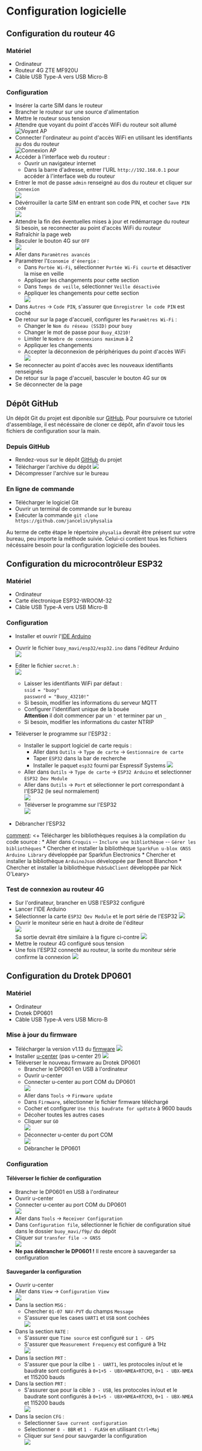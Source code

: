 Configuration logicielle
========================

## Configuration du routeur 4G

### Matériel

- Ordinateur
- Routeur 4G ZTE MF920U
- Câble USB Type-A vers USB Micro-B

### Configuration

- Insérer la carte SIM dans le routeur
- Brancher le routeur sur une source d'alimentation
- Mettre le routeur sous tension
- Attendre que voyant du point d'accès WiFi du routeur soit allumé
<br>![Voyant AP](assets/software_config/ZTE/zte_aplight.jpg)
- Connecter l'ordinateur au point d'accès WiFi en utilisant les identifiants au dos du routeur
<br>![Connexion AP](assets/software_config/ZTE/zte_apconnect.jpg)
- Accéder à l'interface web du routeur :
	+ Ouvrir un navigateur internet
	+ Dans la barre d'adresse, entrer l'URL `http://192.168.0.1` pour accéder à l'interface web du routeur
- Entrer le mot de passe `admin` renseigné au dos du routeur et cliquer sur `Connexion`
<br>![](assets/software_config/ZTE/zte_admin.jpg)
- Dévérrouiller la carte SIM en entrant son code PIN, et cocher `Save PIN code`
<br>![](assets/software_config/ZTE/zte_pin.png)
- Attendre la fin des éventuelles mises à jour et redémarrage du routeur<br>
  Si besoin, se reconnecter au point d'accès WiFi du routeur
- Rafraîchir la page web
- Basculer le bouton 4G sur `OFF`
<br>![](assets/software_config/ZTE/zte_web.png)
- Aller dans `Paramètres avancés`
- Paramétrer l'`Economie d'énergie` :
	+ Dans `Portée Wi-Fi`, sélectionner `Portée Wi-Fi courte` et désactiver la mise en veille
	+ Appliquer les changements pour cette section
	+ Dans `Temps de veille`, sélectionner `Veille désactivée`
	+ Appliquer les changements pour cette section
	<br>![](assets/software_config/ZTE/zte_settings.png)
- Dans `Autres` -> `Code PIN`, s'assurer que `Enregistrer le code PIN` est coché
- De retour sur la page d'accueil, configurer les `Paramètres Wi-Fi` :
	+ Changer le `Nom du réseau (SSID)` pour `buoy`
	+ Changer le mot de passe pour `Buoy_43210!`
	+ Limiter le `Nombre de connexions maximum` à 2
	+ Appliquer les changements
	+ Accepter la déconnexion de périphériques du point d'accès WiFi
	<br>![](assets/software_config/ZTE/zte_wificonfig.png)
- Se reconnecter au point d'accès avec les nouveaux identifiants renseignés
- De retour sur la page d'accueil, basculer le bouton 4G sur `ON`
- Se déconnecter de la page

## Dépôt GitHub

Un dépôt Git du projet est diponible sur [GitHub](https://github.com/jancelin/physalia). Pour poursuivre ce tutoriel d'assemblage, il est nécéssaire de cloner ce dépôt, afin d'avoir tous les fichiers de configuration sour la main.

### Depuis GitHub

- Rendez-vous sur le dépôt [GitHub](https://github.com/jancelin/physalia) du projet
- Télécharger l'archive du dépôt ![](assets/software_config/github_download.png)
- Décompresser l'archive sur le bureau


### En ligne de commande

- Télécharger le logiciel Git
- Ouvrir un terminal de commande sur le bureau
- Exécuter la commande `git clone https://github.com/jancelin/physalia`

Au terme de cette étape le répertoire `physalia` devrait être présent sur votre bureau, peu importe la méthode suivie. Celui-ci contient tous les fichiers nécéssaire besoin pour la configuration logicielle des bouées.

## Configuration du microcontrôleur ESP32

### Matériel

- Ordinateur
- Carte électronique ESP32-WROOM-32
- Câble USB Type-A vers USB Micro-B

### Configuration

- Installer et ouvrir l'[IDE Arduino](https://www.arduino.cc/en/software)
- Ouvrir le fichier `buoy_mavi/esp32/esp32.ino` dans l'éditeur Arduino<br>
![](assets/software_config/Arduino/arduino_open.jpg)

- Editer le fichier `secret.h` :<br>
![](assets/software_config/Arduino/arduino_secrets.png)
	+ Laisser les identifiants WiFi par défaut :<br>
		`ssid = "buoy"`<br>
		`password = "Buoy_43210!"`
	+ Si besoin, modifier les informations du serveur MQTT
	+ Configurer l'identifiant unique de la bouée<br>
      **Attention** il doit commencer par un `'` et terminer par un `_`
	+ Si besoin, modifier les informations du caster NTRIP

- Téléverser le programme sur l'ESP32 :
	+ Installer le support logiciel de carte requis :
		* Aller dans `Outils` -> `Type de carte` -> `Gestionnaire de carte`
		* Taper `ESP32` dans la bar de recherche
		* Installer le paquet `esp32` fourni par Espressif Systems
![](assets/software_config/Arduino/arduino_board.jpg)
	* Aller dans `Outils` -> `Type de carte` -> `ESP32 Arduino` et selectionner `ESP32 Dev Module`
	* Aller dans `Outils` -> `Port` et sélectionner le port correspondant à l'ESP32 (le seul normalement) 
<br>![](assets/software_config/Arduino/arduino_precompil.jpg)
	+ Téléverser le programme sur l'ESP32
<br>![](assets/software_config/Arduino/arduino_end.jpg)
- Débrancher l'ESP32


[comment]: <+ Télécharger les bibliothèques requises à la compilation du code source :
				* Aller dans `Croquis` -- `Inclure une bibliothèque` -- `Gérer les bibliothèques`	* Chercher et installer la bibliothèque `SparkFun u-blox GNSS Arduino Library` développée par Sparkfun Electronics
				* Chercher et installer la bibliothèque `ArduinoJson` développée par Benoit Blanchon
				* Chercher et installer la bibliothèque `PubSubClient` développée par Nick O'Leary>

### Test de connexion au routeur 4G

- Sur l'ordinateur, brancher en USB l'ESP32 configuré
- Lancer l'IDE Arduino
- Sélectionner la carte `ESP32 Dev Module` et le port série de l'ESP32
![](assets/software_config/Arduino/arduino_precompil.jpg)
- Ouvrir le moniteur série en haut à droite de l'éditeur
<br>![](assets/software_config/Arduino/arduino_sermonbutton.png)<br>
  Sa sortie devrait être similaire à la figure ci-contre
![](assets/software_config/Arduino/arduino_sermon.png)
- Mettre le routeur 4G configuré sous tension
- Une fois l'ESP32 connecté au routeur, la sorite du moniteur série confirme la connexion
![](assets/software_config/Arduino/arduino_sermon2.png)

## Configuration du Drotek DP0601

### Matériel

- Ordinateur
- Drotek DP0601
- Câble USB Type-A vers USB Micro-B

### Mise à jour du firmware

- Télécharger la version v1.13 du [firmware](https://www.u-blox.com/en/product/zed-f9p-module?file_category=Firmware%2520Update)
![](assets/software_config/DP0601/dp_firmware.png)
- Installer [u-center](https://www.u-blox.com/en/product/u-center) (pas u-center 2!)
![](assets/software_config/DP0601/dp_ucenter.png)
- Téléverser le nouveau firmware au Drotek DP0601
	- Brancher le DP0601 en USB à l'ordinateur
	- Ouvrir u-center
	- Connecter u-center au port COM du DP0601
	<br>![](assets/software_config/DP0601/dp_port.jpg)
	- Aller dans `Tools` -> `Firmware update`
	- Dans `Firmware`, sélectionner le fichier firmware téléchargé
	- Cocher et configurer `Use this baudrate for updtate` à 9600 bauds
	- Décoher toutes les autres cases
	- Cliquer sur `GO`
	<br>![](assets/software_config/DP0601/dp_update.jpg)
	- Déconnecter u-center du port COM
	<br>![](assets/software_config/DP0601/dp_disconnect.png)
	- Débrancher le DP0601

### Configuration
#### Téléverser le fichier de configuration

- Brancher le DP0601 en USB à l'ordinateur
- Ouvrir u-center
- Connecter u-center au port COM du DP0601
<br>![](assets/software_config/DP0601/dp_port.jpg)
- Aller dans `Tools` -> `Receiver Configuration`
- Dans `Configuration file`, sélectionner le fichier de configuration situé dans le dossier `buoy_mavi/f9p/` du dépôt
- Cliquer sur `transfer file -> GNSS`
<br>![](assets/software_config/DP0601/dp_config.jpg)
- **Ne pas débrancher le DP0601 !** Il reste encore à sauvegarder sa configuration

[comment]: <- Dans la section `Load configuration`, cocher la case check the box to save config into Flash instead of RAM>

#### Sauvegarder la configuration

- Ouvrir u-center
- Aller dans `View` -> `Configuration View`
<br>![](assets/software_config/DP0601/dp_cfgview.png)
- Dans la section `MSG` :
	+ Chercher `01-07 NAV-PVT` du champs `Message`
	+ S'assurer que les cases `UART1` et `USB` sont cochées
	<br>![](assets/software_config/DP0601/dp_MSG.png)
- Dans la section `RATE` :
	+ S'assurer que `Time source` est configuré sur `1 - GPS`
	+ S'assurer que `Measurement Frequency` est configuré à 1Hz
	<br>![](assets/software_config/DP0601/dp_RATE.png)
- Dans la section `PRT` :
	+ S'assurer que pour la cilbe `1 - UART1`, les protocoles in/out et le baudrate sont configurés à `0+1+5 - UBX+NMEA+RTCM3`, `0+1 - UBX-NMEA` et 115200 bauds
- Dans la section `PRT` : 
	+ S'assurer que pour la cible `3 - USB`, les protocoles in/out et le baudrate sont configurés à `0+1+5 - UBX+NMEA+RTCM3`, `0+1 - UBX-NMEA`  et 115200 bauds
	<br>![](assets/software_config/DP0601/dp_PRT.jpg)
- Dans la secion `CFG` : 
	+ Selectionner `Save current configuration` 
	+ Selectionner `0 - BBR` et `1 - FLASH` en utilisant `Ctrl+Maj`
	+ Cliquer sur `Send` pour sauvgarder la configuration
	<br>![](assets/software_config/DP0601/dp_CFG.png)